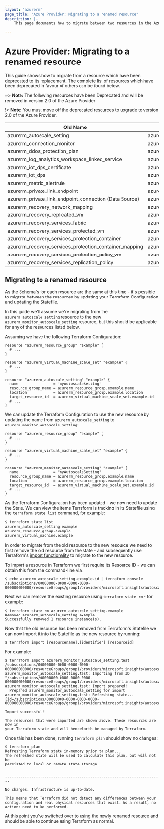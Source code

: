 ```yaml
---
layout: "azurerm"
page_title: "Azure Provider: Migrating to a renamed resource"
description: |-
    This page documents how to migrate between two resources in the Azure Provider which have been renamed.

---
```


# Azure Provider: Migrating to a renamed resource

This guide shows how to migrate from a resource which have been deprecated to its replacement. The complete list of resources which have been deprecated in favour of others can be found below.

~> **Note:** The following resources have been Deprecated and will be removed in version 2.0 of the Azure Provider

!> **Note:** You must move off the deprecated resources to upgrade to version 2.0 of the Azure Provider.

| Old Name                                               | New Name                                           |
| ------------------------------------------------------ | -------------------------------------------------- |
| azurerm_autoscale_setting                              | azurerm_monitor_autoscale_setting                  |
| azurerm_connection_monitor                             | azurerm_network_connection_monitor                 |
| azurerm_ddos_protection_plan                           | azurerm_network_ddos_protection_plan               |
| azurerm_log_analytics_workspace_linked_service         | azurerm_log_analytics_linked_service               |
| azurerm_iot_dps_certificate                            | azurerm_iothub_dps_certificate                     |
| azurerm_iot_dps                                        | azurerm_iothub_dps                                 |
| azurerm_metric_alertrule                               | azurerm_monitor_metric_alertrule                   |
| azurerm_private_link_endpoint                          | azurerm_private_endpoint                           |
| azurerm_private_link_endpoint_connection (Data Source) | azurerm_private_endpoint_connection                |
| azurerm_recovery_network_mapping                       | azurerm_site_recovery_network_mapping              |
| azurerm_recovery_replicated_vm                         | azurerm_site_recovery_replicated_vm                |
| azurerm_recovery_services_fabric                       | azurerm_site_recovery_fabric                       |
| azurerm_recovery_services_protected_vm                 | azurerm_backup_protected_vm                        |
| azurerm_recovery_services_protection_container         | azurerm_site_recovery_protection_container         |
| azurerm_recovery_services_protection_container_mapping | azurerm_site_recovery_protection_container_mapping |
| azurerm_recovery_services_protection_policy_vm         | azurerm_backup_policy_vm                           |
| azurerm_recovery_services_replication_policy           | azurerm_site_recovery_replication_policy           |

## Migrating to a renamed resource

As the Schema's for each resource are the same at this time - it's possible to migrate between the resources by updating your Terraform Configuration and updating the Statefile.

In this guide we'll assume we're migrating from the `azurerm_autoscale_setting` resource to the new `azurerm_monitor_autoscale_setting` resource, but this should be applicable for any of the resources listed below.

Assuming we have the following Terraform Configuration:

```hcl
resource "azurerm_resource_group" "example" {
  # ...
}

resource "azurerm_virtual_machine_scale_set" "example" {
  # ...
}

resource "azurerm_autoscale_setting" "example" {
  name                = "myAutoscaleSetting"
  resource_group_name = azurerm_resource_group.example.name
  location            = azurerm_resource_group.example.location
  target_resource_id  = azurerm_virtual_machine_scale_set.example.id
  # ...
}
```

We can update the Terraform Configuration to use the new resource by updating the name from `azurerm_autoscale_setting` to `azurerm_monitor_autoscale_setting`:

```hcl
resource "azurerm_resource_group" "example" {
  # ...
}

resource "azurerm_virtual_machine_scale_set" "example" {
  # ...
}

resource "azurerm_monitor_autoscale_setting" "example" {
  name                = "myAutoscaleSetting"
  resource_group_name = azurerm_resource_group.example.name
  location            = azurerm_resource_group.example.location
  target_resource_id  = azurerm_virtual_machine_scale_set.example.id
  # ...
}
```

As the Terraform Configuration has been updated - we now need to update the State. We can view the items Terraform is tracking in its Statefile using the `terraform state list` command, for example:

```bash
$ terraform state list
azurerm_autoscale_setting.example
azurerm_resource_group.example
azurerm_virtual_machine.example
```

In order to migrate from the old resource to the new resource we need to first remove the old resource from the state - and subsequently use Terraform's [import functionality](https://www.terraform.io/docs/import/index.html) to migrate to the new resource.

To import a resource in Terraform we first require its Resource ID - we can obtain this from the command-line via:

```shell
$ echo azurerm_autoscale_setting.example.id | terraform console
/subscriptions/00000000-0000-0000-0000-000000000000/resourceGroups/group1/providers/microsoft.insights/autoscalesettings/setting1
```

Next we can remove the existing resource using `terraform state rm` - for example:

```shell
$ terraform state rm azurerm_autoscale_setting.example
Removed azurerm_autoscale_setting.example
Successfully removed 1 resource instance(s).
```

Now that the old resource has been removed from Terraform's Statefile we can now Import it into the Statefile as the new resource by running:

```
$ terraform import [resourcename].[identifier] [resourceid]
```

For example:

```shell
$ terraform import azurerm_monitor_autoscale_setting.test /subscriptions/00000000-0000-0000-0000-000000000000/resourceGroups/group1/providers/microsoft.insights/autoscalesettings/setting1
azurerm_monitor_autoscale_setting.test: Importing from ID "/subscriptions/00000000-0000-0000-0000-000000000000/resourceGroups/group1/providers/microsoft.insights/autoscalesettings/setting1"...
azurerm_monitor_autoscale_setting.test: Import prepared!
  Prepared azurerm_monitor_autoscale_setting for import
azurerm_monitor_autoscale_setting.test: Refreshing state... [id=/subscriptions/00000000-0000-0000-0000-000000000000/resourceGroups/group1/providers/microsoft.insights/autoscalesettings/setting1]

Import successful!

The resources that were imported are shown above. These resources are now in
your Terraform state and will henceforth be managed by Terraform.
```

Once this has been done, running `terraform plan` should show no changes:

```shell
$ terraform plan
Refreshing Terraform state in-memory prior to plan...
The refreshed state will be used to calculate this plan, but will not be
persisted to local or remote state storage.


------------------------------------------------------------------------

No changes. Infrastructure is up-to-date.

This means that Terraform did not detect any differences between your
configuration and real physical resources that exist. As a result, no
actions need to be performed.
```

At this point you've switched over to using the newly renamed resource and should be able to continue using Terraform as normal.
